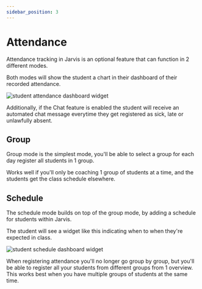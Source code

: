 ```yaml
---
sidebar_position: 3
---
```


# Attendance

Attendance tracking in Jarvis is an optional feature that can function in 2 different modes.

Both modes will show the student a chart in their dashboard of their recorded attendance.

![student attendance dashboard widget](/img/coaches/attendance/student-dashboard.png)

Additionally, if the Chat feature is enabled the student will receive an automated chat message everytime
they get registered as sick, late or unlawfully absent.

## Group

Group mode is the simplest mode, you'll be able to select a group for each day register all students in 1 group.

Works well if you'll only be coaching 1 group of students at a time, and the students get the class schedule elsewhere.

## Schedule

The schedule mode builds on top of the group mode, by adding a schedule for students within Jarvis.

The student will see a widget like this indicating when to when they're expected in class.

![student schedule dashboard widget](/img/coaches/attendance/student-dashboard-schedule.png)

When registering attendance you'll no longer go group by group, but you'll be able to register all your students from
different groups from 1 overview. This works best when you have multiple groups of students at the same time.
